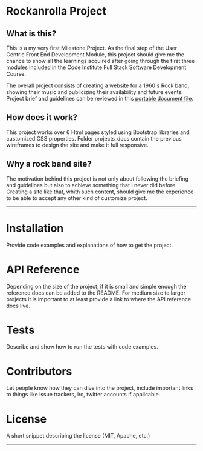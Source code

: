
# Rockanrolla Project


## What is this?

This is a my very first Milestone Project. As the final step of the User Centric Front End Development Module,
this project should give me the chance to show all the learnings acquired after going through the first three modules
included in the Code Institute Full Stack Software Development Course.

The overall project consists of creating a website for a 1960's Rock band, showing their music and publicizing
their availability and future events. Project brief and guidelines can be reviewed in this [portable document file](https://github.com/danmtt/rockanrolla/blob/master/project_docs/stream-three.html "Project Brief and Guidelinesam").


## How does it work?

This project works over 6 Html pages styled using Bootstrap libraries and customized CSS properties. 
Folder projects_docs contain the previous wireframes to design the site and make it full responsive.

## Why a rock band site?

The motivation behind this project is not only about following the briefing and guidelines but also
to achieve something that I never did before. Creating a site like that, whith such content, should 
give me the experience to be able to accept any other kind of customize project.


--------------------------------------------------------------------------------------------

# Installation

Provide code examples and explanations of how to get the project.

# API Reference

Depending on the size of the project, if it is small and simple enough the reference docs can be added to the README. For medium size to larger projects it is important to at least provide a link to where the API reference docs live.

# Tests

Describe and show how to run the tests with code examples.

# Contributors

Let people know how they can dive into the project, include important links to things like issue trackers, irc, twitter accounts if applicable.

# License

A short snippet describing the license (MIT, Apache, etc.)

--------------------------------------------------------------------------------------------



